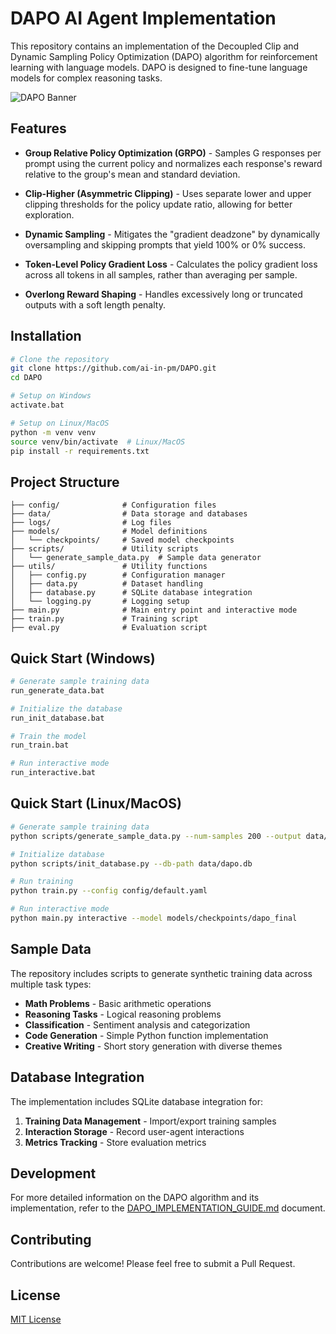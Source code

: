 # DAPO AI Agent Implementation

This repository contains an implementation of the Decoupled Clip and Dynamic Sampling Policy Optimization (DAPO) algorithm for reinforcement learning with language models. DAPO is designed to fine-tune language models for complex reasoning tasks.

![DAPO Banner](https://raw.githubusercontent.com/ai-in-pm/DAPO/main/assets/dapo_banner.png)

## Features

- **Group Relative Policy Optimization (GRPO)** - Samples G responses per prompt using the current policy and normalizes each response's reward relative to the group's mean and standard deviation.

- **Clip-Higher (Asymmetric Clipping)** - Uses separate lower and upper clipping thresholds for the policy update ratio, allowing for better exploration.

- **Dynamic Sampling** - Mitigates the "gradient deadzone" by dynamically oversampling and skipping prompts that yield 100% or 0% success.

- **Token-Level Policy Gradient Loss** - Calculates the policy gradient loss across all tokens in all samples, rather than averaging per sample.

- **Overlong Reward Shaping** - Handles excessively long or truncated outputs with a soft length penalty.

## Installation

```bash
# Clone the repository
git clone https://github.com/ai-in-pm/DAPO.git
cd DAPO

# Setup on Windows
activate.bat

# Setup on Linux/MacOS
python -m venv venv
source venv/bin/activate  # Linux/MacOS
pip install -r requirements.txt
```

## Project Structure

```
├── config/              # Configuration files
├── data/                # Data storage and databases
├── logs/                # Log files
├── models/              # Model definitions
│   └── checkpoints/     # Saved model checkpoints
├── scripts/             # Utility scripts
│   └── generate_sample_data.py  # Sample data generator
├── utils/               # Utility functions
│   ├── config.py        # Configuration manager
│   ├── data.py          # Dataset handling
│   ├── database.py      # SQLite database integration
│   └── logging.py       # Logging setup
├── main.py              # Main entry point and interactive mode
├── train.py             # Training script
├── eval.py              # Evaluation script
```

## Quick Start (Windows)

```bash
# Generate sample training data
run_generate_data.bat

# Initialize the database
run_init_database.bat

# Train the model
run_train.bat

# Run interactive mode
run_interactive.bat
```

## Quick Start (Linux/MacOS)

```bash
# Generate sample training data
python scripts/generate_sample_data.py --num-samples 200 --output data/dataset.jsonl

# Initialize database
python scripts/init_database.py --db-path data/dapo.db

# Run training
python train.py --config config/default.yaml

# Run interactive mode
python main.py interactive --model models/checkpoints/dapo_final
```

## Sample Data

The repository includes scripts to generate synthetic training data across multiple task types:

- **Math Problems** - Basic arithmetic operations
- **Reasoning Tasks** - Logical reasoning problems
- **Classification** - Sentiment analysis and categorization
- **Code Generation** - Simple Python function implementation
- **Creative Writing** - Short story generation with diverse themes

## Database Integration

The implementation includes SQLite database integration for:

1. **Training Data Management** - Import/export training samples
2. **Interaction Storage** - Record user-agent interactions
3. **Metrics Tracking** - Store evaluation metrics

## Development

For more detailed information on the DAPO algorithm and its implementation, refer to the [DAPO_IMPLEMENTATION_GUIDE.md](DAPO_IMPLEMENTATION_GUIDE.md) document.

## Contributing

Contributions are welcome! Please feel free to submit a Pull Request.

## License

[MIT License](LICENSE)
